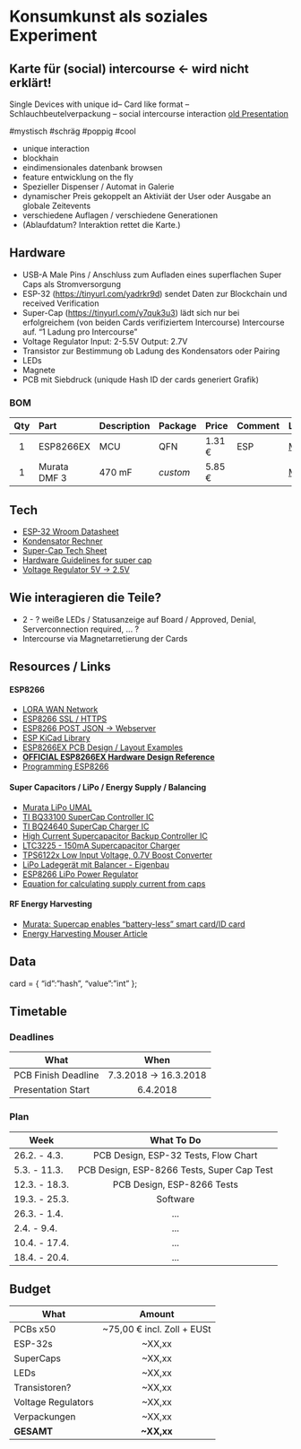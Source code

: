 # Konsumkunst als soziales Experiment

## Karte für (social) intercourse ← wird nicht erklärt!

Single Devices with unique id– Card like format – Schlauchbeutelverpackung – social intercourse interaction
[old Presentation](https://docs.google.com/presentation/d/1cpQ3VtDt5smEuH57AWrwYjjEIkGQ9L3YSArqFy4ICfg/edit#slide=id.g32697ab881_0_8)

#mystisch #schräg #poppig #cool

* unique interaction
* blockhain
* eindimensionales datenbank browsen
* feature entwicklung on the fly
* Spezieller Dispenser / Automat in Galerie
* dynamischer Preis gekoppelt an Aktiviät der User oder Ausgabe an globale Zeitevents
* verschiedene Auflagen / verschiedene Generationen
* (Ablaufdatum? Interaktion rettet die Karte.)

## Hardware

* USB-A Male Pins / Anschluss zum Aufladen eines superflachen Super Caps als Stromversorgung
* ESP-32 (https://tinyurl.com/yadrkr9d) sendet Daten zur Blockchain und received Verification
* Super-Cap (https://tinyurl.com/y7quk3u3) lädt sich nur bei erfolgreichem (von beiden Cards verifiziertem Intercourse) Intercourse auf. “1 Ladung pro Intercourse”
* Voltage Regulator Input: 2-5.5V Output: 2.7V
* Transistor zur Bestimmung ob Ladung des Kondensators oder Pairing
* LEDs
* Magnete
* PCB mit Siebdruck (uniqude Hash ID der cards generiert Grafik)

### BOM

| Qty | Part | Description | Package | Price | Comment | Link |
| :---: | :--- | :--- | :--- | :--- | :--- | :--- |
| 1 | ESP8266EX | MCU | QFN | 1.31 € | ESP | [Mouser](https://www.mouser.de/ProductDetail/Espressif-Systems/ESP8266EX?qs=sGAEpiMZZMve4%2fbfQkoj%252bGif8WCprhV4ngk1mHM9Xjs%3d) |
| 1 | Murata DMF 3| 470 mF |  _custom_ | 5.85 € | | [Mouser](https://www.mouser.de/ProductDetail/Murata-Electronics/DMF3Z5R5H474M3DTA0?qs=sGAEpiMZZMsCu9HefNWqpow%252bJity0uDxL9hAWoIDD1A%3d) |

## Tech
* [ESP-32 Wroom Datasheet](https://www.espressif.com/sites/default/files/documentation/esp-wroom-32_datasheet_en.pdf)
* [Kondensator Rechner](http://www.elektronik-labor.de/OnlineRechner/Kapazitaet.html)
* [Super-Cap Tech Sheet](https://www.mouser.de/ProductDetail/81-DMF3Z5R5H474M3DA0)
* [Hardware Guidelines for super cap](https://www.murata.com/~/media/webrenewal/products/capacitor/edlc/techguide/electrical/edlc_technical_note.pdf)
* [Voltage Regulator 5V -> 2.5V](https://www.mouser.de/ProductDetail/STMicroelectronics/LD1117S25TR?qs=sGAEpiMZZMuXVhsoTePomv6abewqdBmu8)

## Wie interagieren die Teile?

* 2 - ? weiße LEDs / Statusanzeige auf Board / Approved, Denial, Serverconnection required, ... ?
* Intercourse via Magnetarretierung der Cards

## Resources / Links

#### ESP8266

* [LORA WAN Network](https://www.lora-alliance.org/)
* [ESP8266 SSL / HTTPS](https://github.com/arduino-libraries/ArduinoHttpClient/issues/13)
* [ESP8266 POST JSON -> Webserver](https://techtutorialsx.com/2017/01/08/esp8266-posting-json-data-to-a-flask-server-on-the-cloud/)
* [ESP KiCad Library](https://github.com/jdunmire/kicad-ESP8266)
* [ESP8266EX PCB Design / Layout Examples](http://www.liot.io/hardware/design/)
* __[OFFICIAL ESP8266EX Hardware Design Reference](http://akizukidenshi.com/download/ds/espressifsystems/0B-ESP8266__Hardware_User_Guide__EN_v1.1.pdf)__
* [Programming ESP8266](https://hackaday.com/2015/03/18/how-to-directly-program-an-inexpensive-esp8266-wifi-module/)

#### Super Capacitors / LiPo / Energy Supply / Balancing

* [Murata LiPo UMAL](https://www.murata.com/~/media/webrenewal/products/smallenergydevice/umal24_datasheet.ashx?la=en-us)
* [TI BQ33100 SuperCap Controller IC](http://www.ti.com/product/BQ33100)
* [TI BQ24640 SuperCap Charger IC](http://www.ti.com/product/BQ24640)
* [High Current Supercapacitor Backup Controller IC](http://www.linear.com/product/LTC3350)
* [LTC3225 - 150mA Supercapacitor Charger](http://www.linear.com/product/LTC3225)
* [TPS6122x Low Input Voltage, 0.7V Boost Converter](http://www.ti.com/lit/ds/slvs776b/slvs776b.pdf)
* [LiPo Ladegerät mit Balancer - Eigenbau](https://fpv-community.de/showthread.php?64194-LiPo-Ladeger%E4t-mit-Balancer-Eigenbau)
* [ESP8266 LiPo Power Regulator](https://randomnerdtutorials.com/esp8266-voltage-regulator-lipo-and-li-ion-batteries/)
* [Equation for calculating supply current from caps](https://electronics.stackexchange.com/questions/240329/using-supercapacitor-as-backup-for-mcu)

#### RF Energy Harvesting

* [Murata: Supercap enables “battery-less” smart card/ID card](https://www.murata.com/~/media/webrenewal/products/capacitor/edlc/appsnote/c2m1cxs443e_appnote_smartcard.ashx?la=en-us)
* [Energy Harvesting Mouser Article](https://www.mouser.de/applications/rf_energy_harvesting/)


## Data

card =  {
	“id”:”hash”,
	“value”:”int” };

## Timetable

### Deadlines

| What        | When            |
| ------------- |:-------------:|
| PCB Finish Deadline   | 7.3.2018 -> 16.3.2018    |
| Presentation Start    | 6.4.2018    |

### Plan

| Week        | What To Do  |
| ------------- |:-------------:|
| 26.2. - 4.3.  | PCB Design, ESP-32 Tests, Flow Chart |
| 5.3. - 11.3.  | PCB Design, ESP-8266 Tests, Super Cap Test |
| 12.3. - 18.3. | PCB Design, ESP-8266 Tests |
| 19.3. - 25.3. | Software |
| 26.3. - 1.4.  | ... |
| 2.4. - 9.4.   | ... |
| 10.4. - 17.4. | ... |
| 18.4. - 20.4. | ... |

## Budget

| What        | Amount  |
| ------------- |:-------------:|
| PCBs x50  | ~75,00 € incl. Zoll + EUSt |
| ESP-32s | ~XX,xx |
| SuperCaps | ~XX,xx |
| LEDs | ~XX,xx |
| Transistoren? | ~XX,xx |
| Voltage Regulators | ~XX,xx |
| Verpackungen | ~XX,xx |
| __GESAMT__ | __~XX,xx__ |

